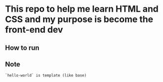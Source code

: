 # This repo to help me learn HTML and CSS and my purpose is become the front-end dev

## How to run



## Note
    `hello-world` is template (like base)
